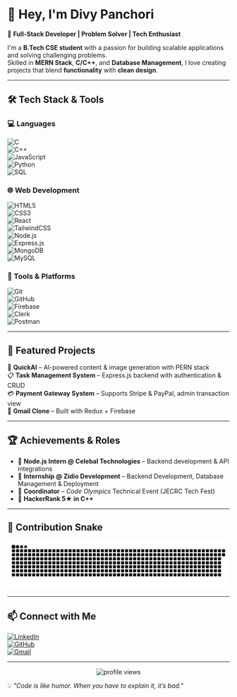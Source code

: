 # 👋 Hey, I'm Divy Panchori  

🚀 **Full-Stack Developer | Problem Solver | Tech Enthusiast**  

I'm a **B.Tech CSE student**  with a passion for building scalable applications and solving challenging problems.  
Skilled in **MERN Stack**, **C/C++**, and **Database Management**, I love creating projects that blend **functionality** with **clean design**.  

---

## 🛠️ Tech Stack & Tools  

### 💻 Languages  
![C](https://img.shields.io/badge/C-A8B9CC?style=for-the-badge&logo=c&logoColor=white)  
![C++](https://img.shields.io/badge/C++-00599C?style=for-the-badge&logo=c%2B%2B&logoColor=white)  
![JavaScript](https://img.shields.io/badge/JavaScript-F7E017?style=for-the-badge&logo=javascript&logoColor=black)  
![Python](https://img.shields.io/badge/Python-3776AB?style=for-the-badge&logo=python&logoColor=white)  
![SQL](https://img.shields.io/badge/SQL-336791?style=for-the-badge&logo=postgresql&logoColor=white)  

### 🌐 Web Development  
![HTML5](https://img.shields.io/badge/HTML5-E34F26?style=for-the-badge&logo=html5&logoColor=white)  
![CSS3](https://img.shields.io/badge/CSS3-1572B6?style=for-the-badge&logo=css3&logoColor=white)  
![React](https://img.shields.io/badge/React-20232A?style=for-the-badge&logo=react&logoColor=61DAFB)  
![TailwindCSS](https://img.shields.io/badge/Tailwind_CSS-38B2AC?style=for-the-badge&logo=tailwind-css&logoColor=white)  
![Node.js](https://img.shields.io/badge/Node.js-339933?style=for-the-badge&logo=node.js&logoColor=white)  
![Express.js](https://img.shields.io/badge/Express.js-000000?style=for-the-badge&logo=express&logoColor=white)  
![MongoDB](https://img.shields.io/badge/MongoDB-4EA94B?style=for-the-badge&logo=mongodb&logoColor=white)  
![MySQL](https://img.shields.io/badge/MySQL-005C84?style=for-the-badge&logo=mysql&logoColor=white)  

### 🔧 Tools & Platforms  
![Git](https://img.shields.io/badge/Git-F05033?style=for-the-badge&logo=git&logoColor=white)  
![GitHub](https://img.shields.io/badge/GitHub-181717?style=for-the-badge&logo=github&logoColor=white)  
![Firebase](https://img.shields.io/badge/Firebase-FFCA28?style=for-the-badge&logo=firebase&logoColor=black)  
![Clerk](https://img.shields.io/badge/Clerk-4F46E5?style=for-the-badge&logo=clerk&logoColor=white)  
![Postman](https://img.shields.io/badge/Postman-FF6C37?style=for-the-badge&logo=postman&logoColor=white)  

---

## 📌 Featured Projects
🧠 **QuickAI** – AI-powered content & image generation with PERN stack   
📋 **Task Management System** – Express.js backend with authentication & CRUD   
💳 **Payment Gateway System** – Supports Stripe & PayPal, admin transaction view    
🚀 **Gmail Clone** – Built with Redux + Firebase     

---

## 🏆 Achievements & Roles  
- 💼 **Node.js Intern @ Celebal Technologies** – Backend development & API integrations  
- 💼 **Internship @ Zidio Development** – Backend Development, Database Management & Deployment  
- 🥇 **Coordinator** – *Code Olympics* Technical Event (JECRC Tech Fest)    
- 🌟 **HackerRank 5★ in C++**  

---



## 🐍 Contribution Snake  

![snake gif](https://github.com/divypanchori26/divypanchori26/blob/output/github-contribution-grid-snake.svg)

---

## 📫 Connect with Me  
[![LinkedIn](https://img.shields.io/badge/LinkedIn-Divy%20Panchori-blue?style=for-the-badge&logo=linkedin)](https://linkedin.com/in/divy-panchori-cse)    
[![GitHub](https://img.shields.io/badge/GitHub-divypanchori26-black?style=for-the-badge&logo=github)](https://github.com/divypanchori26)     
[![Gmail](https://img.shields.io/badge/Email-divypanchori26%40gmail.com-red?style=for-the-badge&logo=gmail)](mailto:divypanchori26@gmail.com)     

---

<p align="center">
  <img src="https://komarev.com/ghpvc/?username=divypanchori26&label=Profile%20Views&color=0e75b6&style=flat" alt="profile views" />
</p>

💡 *"Code is like humor. When you have to explain it, it’s bad."*  
